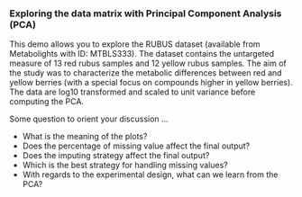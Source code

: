 ### Exploring the data matrix with Principal Component Analysis (PCA)

This demo allows you to explore the RUBUS dataset (available from Metabolights with ID: MTBLS333). The dataset contains the untargeted measure of 13 red rubus samples and 12 yellow rubus samples. The aim of the study was to characterize the metabolic differences between red and yellow berries (with a special focus on compounds higher in yellow berries). The data are log10 transformed and scaled to unit variance before computing the PCA.

Some question to orient your discussion ...

* What is the meaning of the plots? 
* Does the percentage of missing value affect the final output?
* Does the imputing strategy affect the final output?
* Which is the best strategy for handling missing values?
* With regards to the experimental design, what can we learn from the PCA? 
